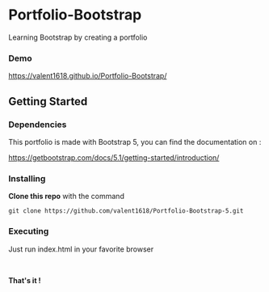 # Portfolio-Bootstrap
Learning Bootstrap by creating a portfolio

### Demo

<https://valent1618.github.io/Portfolio-Bootstrap/>

## Getting Started

### Dependencies

This portfolio is made with Bootstrap 5, you can find the documentation on :

<https://getbootstrap.com/docs/5.1/getting-started/introduction/>

### Installing

**Clone this repo** with the command

```
git clone https://github.com/valent1618/Portfolio-Bootstrap-5.git
```

### Executing

Just run index.html in your favorite browser

<br/>

**That's it !**
